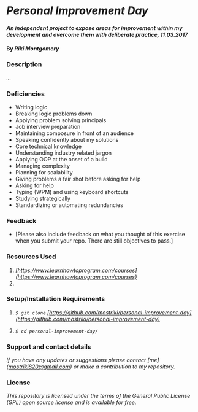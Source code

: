 # _Personal Improvement Day_

#### _An independent project to expose areas for improvement within my development and overcome them with deliberate practice, 11.03.2017_

#### By _Riki Montgomery_

### Description

_..._

### Deficiencies

* Writing logic
* Breaking logic problems down
* Applying problem solving principals
* Job interview preparation
* Maintaining composure in front of an audience
* Speaking confidently about my solutions
* Core technical knowledge
* Understanding industry related jargon
* Applying OOP at the onset of a build
* Managing complexity
* Planning for scalability
* Giving problems a fair shot before asking for help
* Asking for help
* Typing (WPM) and using keyboard shortcuts
* Studying strategically
* Standardizing or automating redundancies

### Feedback

* [Please also include feedback on what you thought of this exercise when you submit your repo. There are still objectives to pass.]

### Resources Used

1. _[https://www.learnhowtoprogram.com/courses](https://www.learnhowtoprogram.com/courses)_
1.  


### Setup/Installation Requirements

1. _`$ git clone` [https://github.com/mostriki/personal-improvement-day](https://github.com/mostriki/personal-improvement-day)_

1. _`$ cd personal-improvement-day/`_


### Support and contact details

_If you have any updates or suggestions please contact [me] (mostriki820@gmail.com) or make a contribution to my repository._

### License

_This repository is licensed under the terms of the General Public License (GPL) open source license and is available for free._
